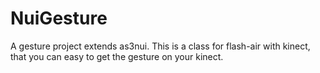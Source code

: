 NuiGesture
==========

A gesture project extends as3nui. This is a class for flash-air with kinect, that you can easy to get the gesture on your kinect.